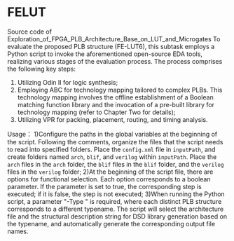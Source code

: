 # FELUT
Source code of Exploration_of_FPGA_PLB_Architecture_Base_on_LUT_and_Microgates
To evaluate the proposed PLB structure (FE-LUT6), this subtask employs a Python script to invoke the aforementioned open-source EDA tools, realizing various stages of the evaluation process. 
The process comprises the following key steps: 
1) Utilizing Odin II for logic synthesis;
2) Employing ABC for technology mapping tailored to complex PLBs. This technology mapping involves the offline establishment of a Boolean matching function library and the invocation of a pre-built library for technology mapping (refer to Chapter Two for details); 
3) Utilizing VPR for packing, placement, routing, and timing analysis.



Usage：
1)Configure the paths in the global variables at the beginning of the script. Following the comments, organize the files that the script needs to read into specified folders. Place the `config.xml` file in `inputPath`, and create folders named `arch`, `blif`, and `verilog` within `inputPath`. Place the `arch` files in the `arch` folder, the `blif` files in the `blif` folder, and the `verilog` files in the `verilog` folder;
2)At the beginning of the script file, there are options for functional selection. Each option corresponds to a boolean parameter. If the parameter is set to true, the corresponding step is executed; if it is false, the step is not executed;
3)When running the Python script, a parameter "-Type <typename>" is required, where each distinct PLB structure corresponds to a different typename. The script will select the architecture file and the structural description string for DSD library generation based on the typename, and automatically generate the corresponding output file names.
